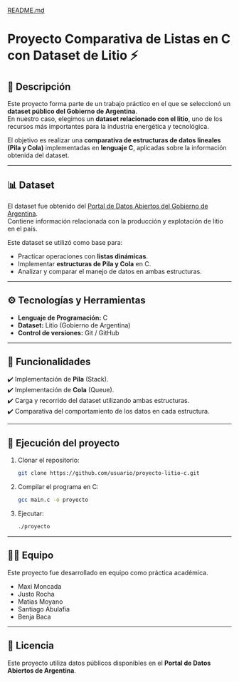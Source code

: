[README.md](https://github.com/user-attachments/files/22561615/README.md)
# Proyecto Comparativa de Listas en C con Dataset de Litio ⚡

## 📌 Descripción  
Este proyecto forma parte de un trabajo práctico en el que se seleccionó un **dataset público del Gobierno de Argentina**.  
En nuestro caso, elegimos un **dataset relacionado con el litio**, uno de los recursos más importantes para la industria energética y tecnológica.  

El objetivo es realizar una **comparativa de estructuras de datos lineales (Pila y Cola)** implementadas en **lenguaje C**, aplicadas sobre la información obtenida del dataset.  

---

## 📊 Dataset  
El dataset fue obtenido del [Portal de Datos Abiertos del Gobierno de Argentina](https://datos.gob.ar/).  
Contiene información relacionada con la producción y explotación de litio en el país.  

Este dataset se utilizó como base para:  
- Practicar operaciones con **listas dinámicas**.  
- Implementar **estructuras de Pila y Cola** en C.  
- Analizar y comparar el manejo de datos en ambas estructuras.  

---

## ⚙️ Tecnologías y Herramientas  
- **Lenguaje de Programación:** C  
- **Dataset:** Litio (Gobierno de Argentina)  
- **Control de versiones:** Git / GitHub  

---

## 🧩 Funcionalidades  
✔️ Implementación de **Pila** (Stack).  
✔️ Implementación de **Cola** (Queue).  
✔️ Carga y recorrido del dataset utilizando ambas estructuras.  
✔️ Comparativa del comportamiento de los datos en cada estructura.  

---

## 🚀 Ejecución del proyecto  

1. Clonar el repositorio:  
   ```bash
   git clone https://github.com/usuario/proyecto-litio-c.git
   ```
2. Compilar el programa en C:  
   ```bash
   gcc main.c -o proyecto
   ```
3. Ejecutar:  
   ```bash
   ./proyecto
   ```

---

## 👨‍💻 Equipo  
Este proyecto fue desarrollado en equipo como práctica académica.  
- Maxi Moncada
- Justo Rocha
- Matias Moyano
- Santiago Abulafia
- Benja Baca
---

## 📜 Licencia  
Este proyecto utiliza datos públicos disponibles en el **Portal de Datos Abiertos de Argentina**.  
